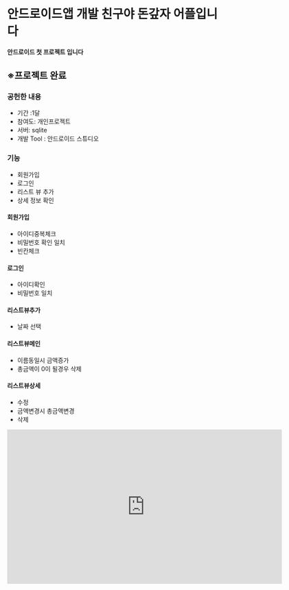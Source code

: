 # 안드로이드앱 개발 친구야 돈갚자 어플입니다
<h4>안드로이드 첫 프로젝트 입니다</h4>
<h2>※프로젝트 완료</h2>
<h3>공헌한 내용</h3>
<ul>
  <li>기간 :1달</li>
  <li>참여도: 개인프로젝트</li>
  <li>서버: sqlite</li>
  <li>개발 Tool : 안드로이드 스튜디오</li>
</ul>
<h3>기능</h3>
<ul>
  <li>회원가입</li>
  <li>로그인</li>
  <li>리스트 뷰 추가</li>
  <li>상세 정보 확인</li>
</ul>
<h4>회원가입</h4>
<ul>
  <li>아이디중복체크</li>
  <li>비밀번호 확인 일치</li>
  <li>빈칸체크</li>
</ul>
<h4>로그인</h4>
<ul>
  <li>아이디확인</li>
  <li>비밀번호 일치</li>
</ul>
<h4>리스트뷰추가</h4>
<ul>
  <li>날짜 선택</li>
</ul>
<h4>리스트뷰메인</h4>
<ul>
  <li>이름동일시 금액증가</li>
  <li>총금액이 0이 될경우 삭제</li>
</ul>
<h4>리스트뷰상세</h4>
<ul>
  <li>수정</li>
  <li>금액변경시 총금액변경</li>
  <li>삭제</li>
</ul>
<iframe width="640" height="360" src="https://www.youtube.com/embed/6Az2cNU7gUw" frameborder="0" gesture="media" allowfullscreen=""></iframe>
